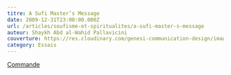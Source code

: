 ```yaml
---
titre: A Sufi Master’s Message
date: 2009-12-31T23:00:00.000Z
url: /articles/soufisme-et-spiritualites/a-sufi-master-s-message
auteur: Shaykh Abd al-Wahid Pallavicini
couverture: https://res.cloudinary.com/genesi-communication-design/image/upload/v1604584954/ihei/couvertures/soufisme-et-spiritualites-2_d8vkug.jpg
category: Essais
---
```

[Commande](mailto:commande@ihei-asso.org)